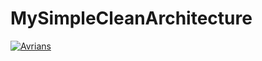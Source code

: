 # MySimpleCleanArchitecture
[![Avrians](https://circleci.com/gh/avrians/MySimpleCleanArchitecture.svg?style=svg)](https://circleci.com/gh/avrians/MySimpleCleanArchitecture)
